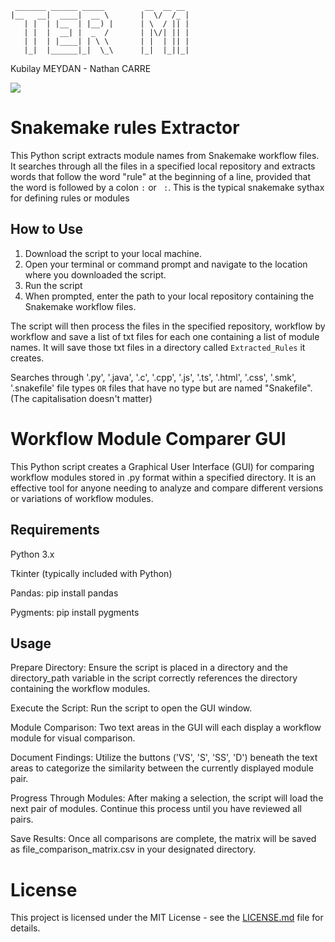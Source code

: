 

     _______ ______ _____         __  __ __ 
    |__   __|  ____|  __ \       |  \/  /_ |
       | |  | |__  | |__) |      | \  / || |
       | |  |  __| |  _  /       | |\/| || |
       | |  | |____| | \ \       | |  | || |
       |_|  |______|_|  \_\      |_|  |_||_|
                                         
                                         
Kubilay MEYDAN - Nathan CARRE
              


<div id="badges">
  <a href="https://benchling.com/nathancarre/f_/04qI0Zll-ter-workflow/">
    <img src="https://img.shields.io/badge/Benchling-blue?style=flat"/>
  </a>

</div>


# Snakemake rules Extractor

This Python script extracts module names from Snakemake workflow files. It searches through all the files in a specified local repository and extracts words that follow the word "rule" at the beginning of a line, provided that the word is followed by a colon `:` or ` :`. This is the typical snakemake sythax for defining rules or modules

## How to Use

1. Download the script to your local machine.
2. Open your terminal or command prompt and navigate to the location where you downloaded the script.
3. Run the script
4. When prompted, enter the path to your local repository containing the Snakemake workflow files.

The script will then process the files in the specified repository, workflow by workflow and save a list of txt files for each one containing a list of module names. It will save those txt files in a directory called `Extracted_Rules` it creates.

Searches through '.py', '.java', '.c', '.cpp', '.js', '.ts', '.html', '.css', '.smk', '.snakefile' file types `OR` files that have no type but are named "Snakefile". (The capitalisation doesn't matter)


# Workflow Module Comparer GUI

This Python script creates a Graphical User Interface (GUI) for comparing workflow modules stored in .py format within a specified directory. It is an effective tool for anyone needing to analyze and compare different versions or variations of workflow modules.

## Requirements

Python 3.x

Tkinter (typically included with Python)

Pandas: pip install pandas

Pygments: pip install pygments

## Usage

Prepare Directory: Ensure the script is placed in a directory and the directory_path variable in the script correctly references the directory containing the workflow modules.

Execute the Script: Run the script to open the GUI window.

Module Comparison: Two text areas in the GUI will each display a workflow module for visual comparison.

Document Findings: Utilize the buttons ('VS', 'S', 'SS', 'D') beneath the text areas to categorize the similarity between the currently displayed module pair.

Progress Through Modules: After making a selection, the script will load the next pair of modules. Continue this process until you have reviewed all pairs.

Save Results: Once all comparisons are complete, the matrix will be saved as file_comparison_matrix.csv in your designated directory.




# License

This project is licensed under the MIT License - see the [LICENSE.md](LICENSE.md) file for details.
